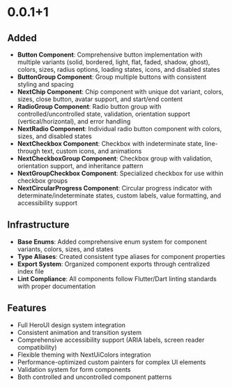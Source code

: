 # 0.0.1+1

## Added

- **Button Component**: Comprehensive button implementation with multiple
  variants (solid, bordered, light, flat, faded, shadow, ghost), colors, sizes,
  radius options, loading states, icons, and disabled states
- **ButtonGroup Component**: Group multiple buttons with consistent styling and
  spacing
- **NextChip Component**: Chip component with unique dot variant, colors, sizes,
  close button, avatar support, and start/end content
- **RadioGroup Component**: Radio button group with controlled/uncontrolled
  state, validation, orientation support (vertical/horizontal), and error
  handling
- **NextRadio Component**: Individual radio button component with colors, sizes,
  and disabled states
- **NextCheckbox Component**: Checkbox with indeterminate state, line-through
  text, custom icons, and animations
- **NextCheckboxGroup Component**: Checkbox group with validation, orientation
  support, and inheritance pattern
- **NextGroupCheckbox Component**: Specialized checkbox for use within checkbox
  groups
- **NextCircularProgress Component**: Circular progress indicator with
  determinate/indeterminate states, custom labels, value formatting, and
  accessibility support

## Infrastructure

- **Base Enums**: Added comprehensive enum system for component variants,
  colors, sizes, and states
- **Type Aliases**: Created consistent type aliases for component properties
- **Export System**: Organized component exports through centralized index file
- **Lint Compliance**: All components follow Flutter/Dart linting standards with
  proper documentation

## Features

- Full HeroUI design system integration
- Consistent animation and transition system
- Comprehensive accessibility support (ARIA labels, screen reader compatibility)
- Flexible theming with NextUiColors integration
- Performance-optimized custom painters for complex UI elements
- Validation system for form components
- Both controlled and uncontrolled component patterns
